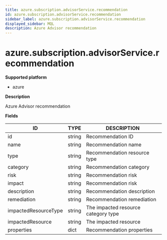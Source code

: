 ```yaml
---
title: azure.subscription.advisorService.recommendation
id: azure.subscription.advisorService.recommendation
sidebar_label: azure.subscription.advisorService.recommendation
displayed_sidebar: MQL
description: Azure Advisor recommendation
---
```


# azure.subscription.advisorService.recommendation

**Supported platform**

- azure

**Description**

Azure Advisor recommendation

**Fields**

| ID                   | TYPE   | DESCRIPTION                         |
| -------------------- | ------ | ----------------------------------- |
| id                   | string | Recommendation ID                   |
| name                 | string | Recommendation name                 |
| type                 | string | Recommendation resource type        |
| category             | string | Recommendation category             |
| risk                 | string | Recommendation risk                 |
| impact               | string | Recommendation risk                 |
| description          | string | Recommendation description          |
| remediation          | string | Recommendation remediation          |
| impactedResourceType | string | The impacted resource category type |
| impactedResource     | string | The impacted resource               |
| properties           | dict   | Recommendation properties           |
